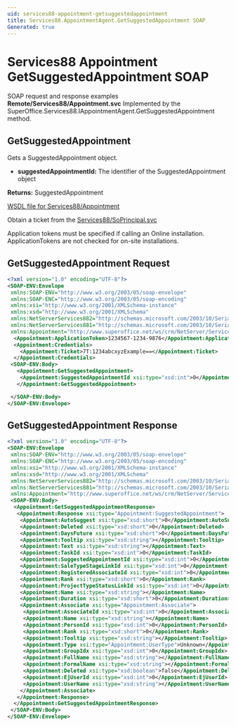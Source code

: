 ```yaml
---
uid: services88-appointment-getsuggestedappointment
title: Services88.AppointmentAgent.GetSuggestedAppointment SOAP
Generated: true
---
```


# Services88 Appointment GetSuggestedAppointment SOAP

SOAP request and response examples **Remote/Services88/Appointment.svc**
Implemented by the <see cref="M:SuperOffice.Services88.IAppointmentAgent.GetSuggestedAppointment">SuperOffice.Services88.IAppointmentAgent.GetSuggestedAppointment</see> method.

## GetSuggestedAppointment

Gets a SuggestedAppointment object.

* **suggestedAppointmentId:** The identifier of the SuggestedAppointment object

**Returns:** SuggestedAppointment


[WSDL file for Services88/Appointment](../Services88-Appointment.md)

Obtain a ticket from the [Services88/SoPrincipal.svc](../SoPrincipal/SoPrincipal.md)

Application tokens must be specified if calling an Online installation. ApplicationTokens are not checked for on-site installations.

## GetSuggestedAppointment Request

```xml
<?xml version="1.0" encoding="UTF-8"?>
<SOAP-ENV:Envelope
 xmlns:SOAP-ENV="http://www.w3.org/2003/05/soap-envelope"
 xmlns:SOAP-ENC="http://www.w3.org/2003/05/soap-encoding"
 xmlns:xsi="http://www.w3.org/2001/XMLSchema-instance"
 xmlns:xsd="http://www.w3.org/2001/XMLSchema"
 xmlns:NetServerServices882="http://schemas.microsoft.com/2003/10/Serialization/Arrays"
 xmlns:NetServerServices881="http://schemas.microsoft.com/2003/10/Serialization/"
 xmlns:Appointment="http://www.superoffice.net/ws/crm/NetServer/Services88">
  <Appointment:ApplicationToken>1234567-1234-9876</Appointment:ApplicationToken>
  <Appointment:Credentials>
    <Appointment:Ticket>7T:1234abcxyzExample==</Appointment:Ticket>
  </Appointment:Credentials>
 <SOAP-ENV:Body>
   <Appointment:GetSuggestedAppointment>
    <Appointment:SuggestedAppointmentId xsi:type="xsd:int">0</Appointment:SuggestedAppointmentId>
   </Appointment:GetSuggestedAppointment>

 </SOAP-ENV:Body>
</SOAP-ENV:Envelope>

```


## GetSuggestedAppointment Response

```xml
<?xml version="1.0" encoding="UTF-8"?>
<SOAP-ENV:Envelope
 xmlns:SOAP-ENV="http://www.w3.org/2003/05/soap-envelope"
 xmlns:SOAP-ENC="http://www.w3.org/2003/05/soap-encoding"
 xmlns:xsi="http://www.w3.org/2001/XMLSchema-instance"
 xmlns:xsd="http://www.w3.org/2001/XMLSchema"
 xmlns:NetServerServices882="http://schemas.microsoft.com/2003/10/Serialization/Arrays"
 xmlns:NetServerServices881="http://schemas.microsoft.com/2003/10/Serialization/"
 xmlns:Appointment="http://www.superoffice.net/ws/crm/NetServer/Services88">
 <SOAP-ENV:Body>
  <Appointment:GetSuggestedAppointmentResponse>
   <Appointment:Response xsi:type="Appointment:SuggestedAppointment">
    <Appointment:AutoSuggest xsi:type="xsd:short">0</Appointment:AutoSuggest>
    <Appointment:Deleted xsi:type="xsd:short">0</Appointment:Deleted>
    <Appointment:DaysFuture xsi:type="xsd:short">0</Appointment:DaysFuture>
    <Appointment:Tooltip xsi:type="xsd:string"></Appointment:Tooltip>
    <Appointment:Text xsi:type="xsd:string"></Appointment:Text>
    <Appointment:TaskId xsi:type="xsd:int">0</Appointment:TaskId>
    <Appointment:SuggestedAppointmentId xsi:type="xsd:int">0</Appointment:SuggestedAppointmentId>
    <Appointment:SaleTypeStageLinkId xsi:type="xsd:int">0</Appointment:SaleTypeStageLinkId>
    <Appointment:RegisteredAssociateId xsi:type="xsd:int">0</Appointment:RegisteredAssociateId>
    <Appointment:Rank xsi:type="xsd:short">0</Appointment:Rank>
    <Appointment:ProjectTypeStatusLinkId xsi:type="xsd:int">0</Appointment:ProjectTypeStatusLinkId>
    <Appointment:Name xsi:type="xsd:string"></Appointment:Name>
    <Appointment:Duration xsi:type="xsd:short">0</Appointment:Duration>
    <Appointment:Associate xsi:type="Appointment:Associate">
     <Appointment:AssociateId xsi:type="xsd:int">0</Appointment:AssociateId>
     <Appointment:Name xsi:type="xsd:string"></Appointment:Name>
     <Appointment:PersonId xsi:type="xsd:int">0</Appointment:PersonId>
     <Appointment:Rank xsi:type="xsd:short">0</Appointment:Rank>
     <Appointment:Tooltip xsi:type="xsd:string"></Appointment:Tooltip>
     <Appointment:Type xsi:type="Appointment:UserType">Unknown</Appointment:Type>
     <Appointment:GroupIdx xsi:type="xsd:int">0</Appointment:GroupIdx>
     <Appointment:FullName xsi:type="xsd:string"></Appointment:FullName>
     <Appointment:FormalName xsi:type="xsd:string"></Appointment:FormalName>
     <Appointment:Deleted xsi:type="xsd:boolean">false</Appointment:Deleted>
     <Appointment:EjUserId xsi:type="xsd:int">0</Appointment:EjUserId>
     <Appointment:UserName xsi:type="xsd:string"></Appointment:UserName>
    </Appointment:Associate>
   </Appointment:Response>
  </Appointment:GetSuggestedAppointmentResponse>
 </SOAP-ENV:Body>
</SOAP-ENV:Envelope>

```

